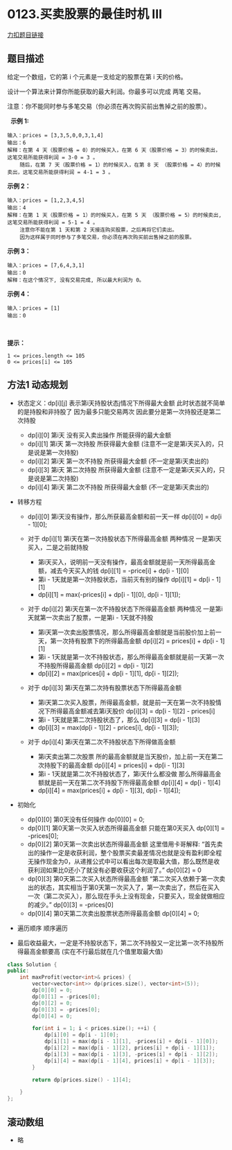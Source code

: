 <p id="买卖股票的最佳时机三"></p>

# 0123.买卖股票的最佳时机 III  

[力扣题目链接](https://leetcode.cn/problems/best-time-to-buy-and-sell-stock-iii/)    


## 题目描述   

给定一个数组，它的第 i 个元素是一支给定的股票在第 i 天的价格。

设计一个算法来计算你所能获取的最大利润。你最多可以完成 两笔 交易。

注意：你不能同时参与多笔交易（你必须在再次购买前出售掉之前的股票）。

 
**示例 1:**

    输入：prices = [3,3,5,0,0,3,1,4]
    输出：6
    解释：在第 4 天（股票价格 = 0）的时候买入，在第 6 天（股票价格 = 3）的时候卖出，这笔交易所能获得利润 = 3-0 = 3 。
        随后，在第 7 天（股票价格 = 1）的时候买入，在第 8 天 （股票价格 = 4）的时候卖出，这笔交易所能获得利润 = 4-1 = 3 。

**示例 2：**


    输入：prices = [1,2,3,4,5]
    输出：4
    解释：在第 1 天（股票价格 = 1）的时候买入，在第 5 天 （股票价格 = 5）的时候卖出, 这笔交易所能获得利润 = 5-1 = 4 。   
        注意你不能在第 1 天和第 2 天接连购买股票，之后再将它们卖出。   
        因为这样属于同时参与了多笔交易，你必须在再次购买前出售掉之前的股票。

**示例 3：**

    输入：prices = [7,6,4,3,1] 
    输出：0 
    解释：在这个情况下, 没有交易完成, 所以最大利润为 0。

**示例 4：**

    输入：prices = [1]
    输出：0
 

**提示：**

    1 <= prices.length <= 105
    0 <= prices[i] <= 105




## 方法1 动态规划  



* 状态定义：dp[i][j] 表示第i天持股状态j情况下所得最大金额  此时状态就不简单的是持股和非持股了 因为最多只能交易两次 因此要分是第一次持股还是第二次持股  
    * dp[i][0]  第i天 没有买入卖出操作 所能获得的最大金额  
    * dp[i][1]  第i天 第一次持股 所获得最大金额 (注意不一定是第i天买入的，只是说是第一次持股)  
    * dp[i][2]  第i天 第一次不持股 所获得最大金额 (不一定是第i天卖出的)  
    * dp[i][3]  第i天 第二次持股 所获得最大金额 (注意不一定是第i天买入的，只是说是第二次持股)
    * dp[i][4]  第i天 第二次不持股 所获得最大金额 (不一定是第i天卖出的)
    

* 转移方程  
    * dp[i][0] 第i天没有操作，那么所获最高金额和前一天一样  dp[i][0] = dp[i - 1][0];
   
    * 对于 dp[i][1] 第i天在第一次持股状态下所得最高金额   两种情况 一是第i天买入，二是之前就持股  
        * 第i天买入，说明前一天没有操作，最高金额就是前一天所得最高金额，减去今天买入的钱 dp[i][1] = -price[i] + dp[i - 1][0] 
        * 第i - 1天就是第一次持股状态，当前灭有别的操作  dp[i][1] = dp[i - 1][1]
        * dp[i][1] = max(-prices[i] + dp[i - 1][0], dp[i - 1][1]);  

    * 对于 dp[i][2] 第i天在第一次不持股状态下所得最高金额  两种情况  一是第i天就第一次卖出了股票，一是第i - 1天就不持股  
        * 第i天第一次卖出股票情况，那么所得最高金额就是当前股价加上前一天，第一次持有股票下的所得最高金额 dp[i][2] = prices[i] + dp[i - 1][1]  
        * 第i - 1天就是第一次不持股状态，那么所得最高金额就是前一天第一次不持股所得最高金额  dp[i][2] = dp[i - 1][2]
        * dp[i][2] = max(prices[i] + dp[i - 1][1], dp[i - 1][2]);


    * 对于 dp[i][3] 第i天在第二次持有股票状态下所得最高金额  
        * 第i天第二次买入股票，所得最高金额，就是前一天在第一次不持股情况下所得最高金额减去第i天股价 dp[i][3] = dp[i - 1][2] - prices[i]
        * 第i - 1天就是第二次持股状态了，那么 dp[i][3] = dp[i - 1][3]
        * dp[i][3] = max(dp[i - 1][2] - prices[i], dp[i - 1][3]);

    * 对于 dp[i][4] 第i天在第二次不持股状态下所得做高金额  
        * 第i天卖出第二次股票 所的最高金额就是当天股价，加上前一天在第二次持股下的最高金额  dp[i][4] = prices[i] + dp[i - 1][3]  
        * 第i - 1天就是第二次不持股状态了，第i天什么都没做 那么所得最高金额就是前一天在第二次不持股下所得最高金额 dp[i][4] = dp[i - 1][4]  
        * dp[i][4] = max(prices[i] + dp[i - 1][3], dp[i - 1][4]);

* 初始化  
    * dp[0][0] 第0天没有任何操作 dp[0][0] = 0;
    * dp[0][1] 第0天第一次买入状态所得最高金额 只能在第0天买入  dp[0][1] = -prices[0];
    * dp[0][2] 第0天第一次卖出状态所得最高金额  这里借用卡哥解释: “首先卖出的操作一定是收获利润，整个股票买卖最差情况也就是没有盈利即全程无操作现金为0，从递推公式中可以看出每次是取最大值，那么既然是收获利润如果比0还小了就没有必要收获这个利润了。”  dp[0][2] = 0
    * dp[0][3] 第0天第二次买入状态所得最高金额  “第二次买入依赖于第一次卖出的状态，其实相当于第0天第一次买入了，第一次卖出了，然后在买入一次（第二次买入），那么现在手头上没有现金，只要买入，现金就做相应的减少。”  dp[0][3] = -prices[0]  
    * dp[0][4] 第0天第二次卖出股票状态所得最高金额  dp[0][4] = 0;


* 遍历顺序  顺序遍历  

* 最后收益最大，一定是不持股状态下，第二次不持股又一定比第一次不持股所得最高金额要高 (实在不行最后就在几个值里取最大值)  


```cpp
class Solution {
public:
    int maxProfit(vector<int>& prices) {
        vector<vector<int>> dp(prices.size(), vector<int>(5));
        dp[0][0] = 0;
        dp[0][1] = -prices[0];
        dp[0][2] = 0;
        dp[0][3] = -prices[0];
        dp[0][4] = 0;

        for(int i = 1; i < prices.size(); ++i) {
            dp[i][0] = dp[i - 1][0];
            dp[i][1] = max(dp[i - 1][1], -prices[i] + dp[i - 1][0]);
            dp[i][2] = max(dp[i - 1][2], prices[i] + dp[i - 1][1]);
            dp[i][3] = max(dp[i - 1][3], -prices[i] + dp[i - 1][2]);
            dp[i][4] = max(dp[i - 1][4], prices[i] + dp[i - 1][3]);
        }

        return dp[prices.size() - 1][4];

    }
};
```


## 滚动数组  

* 略  



